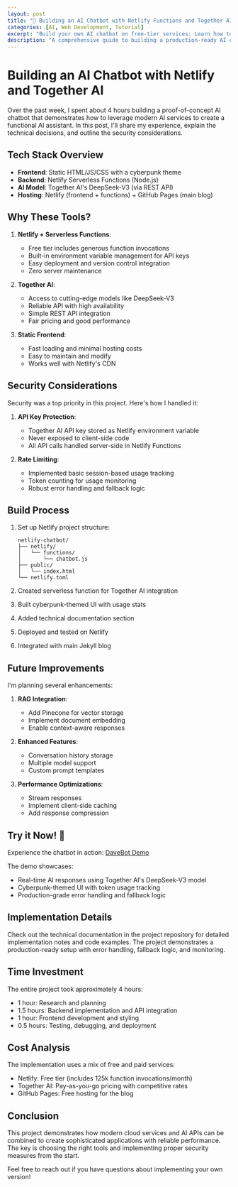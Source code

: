 ```yaml
---
layout: post
title: "🤖 Building an AI Chatbot with Netlify Functions and Together AI"
categories: [AI, Web Development, Tutorial]
excerpt: "Build your own AI chatbot on free-tier services: Learn how to create a chatbot using Netlify Functions and Together AI's powerful models in just 4 hours, with minimal costs!"
description: "A comprehensive guide to building a production-ready AI chatbot using Together AI's DeepSeek-V3 model, Netlify Functions, and modern web technologies. Features cyberpunk UI, real-time responses, and robust error handling. Try the live demo and learn how to create your own AI assistant with minimal setup and costs."
---
```


# Building an AI Chatbot with Netlify and Together AI

Over the past week, I spent about 4 hours building a proof-of-concept AI chatbot that demonstrates how to leverage modern AI services to create a functional AI assistant. In this post, I'll share my experience, explain the technical decisions, and outline the security considerations.

## Tech Stack Overview

- **Frontend**: Static HTML/JS/CSS with a cyberpunk theme
- **Backend**: Netlify Serverless Functions (Node.js)
- **AI Model**: Together AI's DeepSeek-V3 (via REST API)
- **Hosting**: Netlify (frontend + functions) + GitHub Pages (main blog)

## Why These Tools?

1. **Netlify + Serverless Functions**:
   - Free tier includes generous function invocations
   - Built-in environment variable management for API keys
   - Easy deployment and version control integration
   - Zero server maintenance

2. **Together AI**:
   - Access to cutting-edge models like DeepSeek-V3
   - Reliable API with high availability
   - Simple REST API integration
   - Fair pricing and good performance

3. **Static Frontend**:
   - Fast loading and minimal hosting costs
   - Easy to maintain and modify
   - Works well with Netlify's CDN

## Security Considerations

Security was a top priority in this project. Here's how I handled it:

1. **API Key Protection**:
   - Together AI API key stored as Netlify environment variable
   - Never exposed to client-side code
   - All API calls handled server-side in Netlify Functions

2. **Rate Limiting**:
   - Implemented basic session-based usage tracking
   - Token counting for usage monitoring
   - Robust error handling and fallback logic

## Build Process

1. Set up Netlify project structure:
   ```
   netlify-chatbot/
   ├── netlify/
   │   └── functions/
   │       └── chatbot.js
   ├── public/
   │   └── index.html
   └── netlify.toml
   ```

2. Created serverless function for Together AI integration
3. Built cyberpunk-themed UI with usage stats
4. Added technical documentation section
5. Deployed and tested on Netlify
6. Integrated with main Jekyll blog

## Future Improvements

I'm planning several enhancements:

1. **RAG Integration**:
   - Add Pinecone for vector storage
   - Implement document embedding
   - Enable context-aware responses

2. **Enhanced Features**:
   - Conversation history storage
   - Multiple model support
   - Custom prompt templates

3. **Performance Optimizations**:
   - Stream responses
   - Implement client-side caching
   - Add response compression

## Try it Now! 🚀

Experience the chatbot in action: [DaveBot Demo](https://686d8970ef8cee0008ba5bd0--funny-bienenstitch-0c3a88.netlify.app/)

The demo showcases:
- Real-time AI responses using Together AI's DeepSeek-V3 model
- Cyberpunk-themed UI with token usage tracking
- Production-grade error handling and fallback logic

## Implementation Details

Check out the technical documentation in the project repository for detailed implementation notes and code examples. The project demonstrates a production-ready setup with error handling, fallback logic, and monitoring.

## Time Investment

The entire project took approximately 4 hours:
- 1 hour: Research and planning
- 1.5 hours: Backend implementation and API integration
- 1 hour: Frontend development and styling
- 0.5 hours: Testing, debugging, and deployment

## Cost Analysis

The implementation uses a mix of free and paid services:
- Netlify: Free tier (includes 125k function invocations/month)
- Together AI: Pay-as-you-go pricing with competitive rates
- GitHub Pages: Free hosting for the blog

## Conclusion

This project demonstrates how modern cloud services and AI APIs can be combined to create sophisticated applications with reliable performance. The key is choosing the right tools and implementing proper security measures from the start.

Feel free to reach out if you have questions about implementing your own version!
